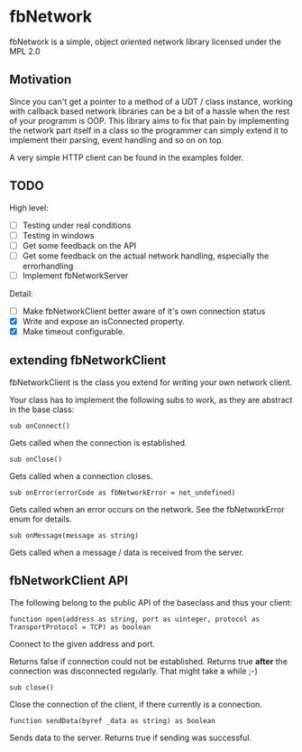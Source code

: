 # fbNetwork

fbNetwork is a simple, object oriented network library licensed under the MPL 2.0

## Motivation

Since you can't get a pointer to a method of a UDT / class instance, working with callback based
network libraries can be a bit of a hassle when the rest of your programm is OOP. This library aims to
fix that pain by implementing the network part itself in a class so the programmer can simply extend it to
implement their parsing, event handling and so on on top.

A very simple HTTP client can be found in the examples folder.

## TODO

High level:

* [ ] Testing under real conditions
* [ ] Testing in windows
* [ ] Get some feedback on the API
* [ ] Get some feedback on the actual network handling, especially the errorhandling
* [ ] Implement fbNetworkServer

Detail:

* [ ] Make fbNetworkClient better aware of it's own connection status
* [x] Write and expose an isConnected property.
* [x] Make timeout configurable.

## extending fbNetworkClient

fbNetworkClient is the class you extend for writing your own network client.

Your class has to implement the following subs to work, as they are abstract in the base class:

```sub onConnect()```

Gets called when the connection is established.

```sub onClose()```

Gets called when a connection closes.

```sub onError(errorCode as fbNetworkError = net_undefined)```

Gets called when an error occurs on the network. See the fbNetworkError enum for details.

```sub onMessage(message as string)```

Gets called when a message / data is received from the server. 

## fbNetworkClient API

The following belong to the public API of the baseclass and thus your client:

```function open(address as string, port as uinteger, protocol as TransportProtocol = TCP) as boolean```

Connect to the given address and port. 

Returns false if connection could not be established. 
Returns true **after** the connection was disconnected regularly. That might take a while ;-)

```sub close()```

Close the connection of the client, if there currently is a connection.

```function sendData(byref _data as string) as boolean```

Sends data to the server. Returns true if sending was successful.
